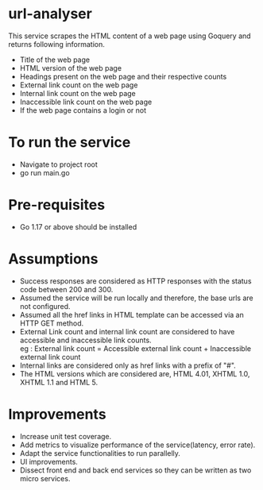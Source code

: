# url-analyser

This service scrapes the HTML content of a web page using Goquery and returns following information.
- Title of the web page
- HTML version of the web page
- Headings present on the web page and their respective counts
- External link count on the web page
- Internal link count on the web page
- Inaccessible link count on the web page
- If the web page contains a login or not

# To run the service
- Navigate to project root
- go run main.go

# Pre-requisites
- Go 1.17 or above should be installed

# Assumptions
- Success responses are considered as HTTP responses with the status code between 200 and 300.
- Assumed the service will be run locally and therefore, the base urls are not configured.
- Assumed all the href links in HTML template can be accessed via an HTTP GET method.
- External Link count and internal link count are considered to have accessible and inaccessible link counts.
<br />eg : External link count = Accessible external link count + Inaccessible external link count
- Internal links are considered only as href links with a prefix of "#".
- The HTML versions which are considered are, HTML 4.01, XHTML 1.0, XHTML 1.1 and HTML 5.

# Improvements
- Increase unit test coverage.
- Add metrics to visualize performance of the service(latency, error rate).
- Adapt the service functionalities to run parallelly.
- UI improvements.
- Dissect front end and back end services so they can be written as two micro services.
